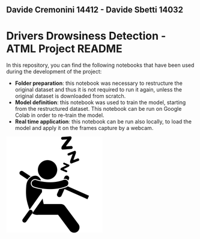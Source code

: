 Davide Cremonini 14412 - Davide Sbetti 14032
---
# Drivers Drowsiness Detection - ATML Project README

In this repository, you can find the following notebooks that have been used during the development of the project: 

- **Folder preparation**: this notebook was necessary to restructure the original dataset and thus it is not required to run it again, unless the original dataset is downloaded from scratch. 
- **Model definition**: this notebook was used to train the model, starting from the restructured dataset. This notebook can be run on Google Colab in order to re-train the model. 
- **Real time application**: this notebook can be run also locally, to load the model and apply it on the frames capture by a webcam. 

![Sleepy driver image](report_img/sleepy-driver.png)